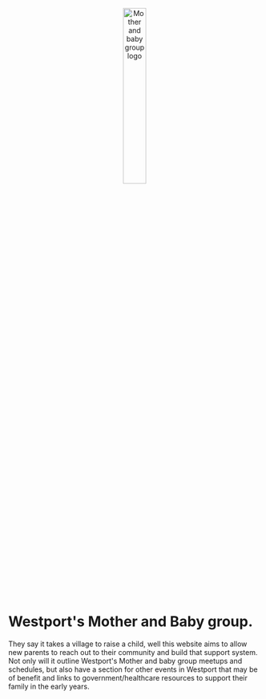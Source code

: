 <p align="center">
<img src="https://res.cloudinary.com/dwnm1wdkt/image/upload/v1650714782/READ.ME.images/Mother_and_baby_Logo_wsxx32.png" width="30% " height="30%" alt="Mother and baby group logo">
</p>
<h1>Westport's Mother and Baby group.</h1>
<P>They say it takes a village to raise a child, well this website aims to allow new parents to reach out to their community and build that support system. Not only will it outline Westport's Mother and baby group meetups and schedules, but also have a section for other events in Westport that may be of benefit and links to government/healthcare resources to support their family in the early years. </P>